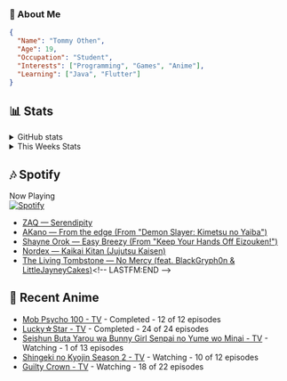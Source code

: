 ### 👋 About Me
```json
{
  "Name": "Tommy Othen",
  "Age": 19,
  "Occupation": "Student",
  "Interests": ["Programming", "Games", "Anime"],
  "Learning": ["Java", "Flutter"]
}
```

## 📊 Stats
<details>
  <summary>GitHub stats</summary>
  <a href="https://github.com/anuraghazra/github-readme-stats">
    <img src="https://github-readme-stats.vercel.app/api?username=DaSushiAsian&show_icons=true&count_private=true&hide=prs,issues">
  </a>
</details>

<details>
  <summary>This Weeks Stats</summary>
  <a href="https://github.com/anuraghazra/github-readme-stats">
    <img src="https://github-readme-stats.vercel.app/api/wakatime?username=DaSushiAsian&cache_seconds=1800&custom_title=Top Languages">
  </a>
</details>

## 🎶 Spotify
Now Playing\
[![Spotify](https://novatorem-dasushiasian.vercel.app/api/spotify)](https://open.spotify.com/user/g90805640970)
<!-- LASTFM:START -->
* [ZAQ — Serendipity](https://www.last.fm/music/ZAQ/_/Serendipity)
* [AKano — From the edge (From "Demon Slayer: Kimetsu no Yaiba")](https://www.last.fm/music/AKano/_/From+the+edge+(From+%22Demon+Slayer:+Kimetsu+no+Yaiba%22))
* [Shayne Orok — Easy Breezy (From "Keep Your Hands Off Eizouken!")](https://www.last.fm/music/Shayne+Orok/_/Easy+Breezy+(From+%22Keep+Your+Hands+Off+Eizouken!%22))
* [Nordex — Kaikai Kitan (Jujutsu Kaisen)](https://www.last.fm/music/Nordex/_/Kaikai+Kitan+(Jujutsu+Kaisen))
* [The Living Tombstone — No Mercy (feat. BlackGryph0n & LittleJayneyCakes)](https://www.last.fm/music/The+Living+Tombstone/_/No+Mercy+(feat.+BlackGryph0n+&+LittleJayneyCakes))<!-- LASTFM:END -->

## 🗻 Recent Anime
<!-- ANIME-LIST:START -->
* [Mob Psycho 100 - TV](https://myanimelist.net/anime/32182/Mob_Psycho_100) - Completed - 12 of 12 episodes
* [Lucky☆Star - TV](https://myanimelist.net/anime/1887/Lucky☆Star) - Completed - 24 of 24 episodes
* [Seishun Buta Yarou wa Bunny Girl Senpai no Yume wo Minai - TV](https://myanimelist.net/anime/37450/Seishun_Buta_Yarou_wa_Bunny_Girl_Senpai_no_Yume_wo_Minai) - Watching - 1 of 13 episodes
* [Shingeki no Kyojin Season 2 - TV](https://myanimelist.net/anime/25777/Shingeki_no_Kyojin_Season_2) - Watching - 10 of 12 episodes
* [Guilty Crown - TV](https://myanimelist.net/anime/10793/Guilty_Crown) - Watching - 18 of 22 episodes<!-- ANIME-LIST:END -->